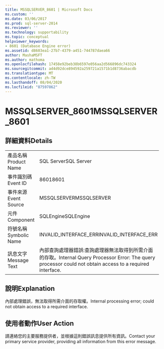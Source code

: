 ```yaml
---
title: MSSQLSERVER_8601 | Microsoft Docs
ms.custom: ''
ms.date: 03/06/2017
ms.prod: sql-server-2014
ms.reviewer: ''
ms.technology: supportability
ms.topic: conceptual
helpviewer_keywords:
- 8601 (Database Engine error)
ms.assetid: d8603ea1-27b7-4379-a451-744787daea66
author: MashaMSFT
ms.author: mathoma
ms.openlocfilehash: 17458e92beb38b6597e056aa2d566896dc743324
ms.sourcegitcommit: ad4d92dce894592a259721a1571b1d8736abacdb
ms.translationtype: MT
ms.contentlocale: zh-TW
ms.lasthandoff: 08/04/2020
ms.locfileid: "87597862"
---
```

# <a name="mssqlserver_8601"></a><span data-ttu-id="ca0b4-102">MSSQLSERVER_8601</span><span class="sxs-lookup"><span data-stu-id="ca0b4-102">MSSQLSERVER_8601</span></span>
    
## <a name="details"></a><span data-ttu-id="ca0b4-103">詳細資料</span><span class="sxs-lookup"><span data-stu-id="ca0b4-103">Details</span></span>  
  
|||  
|-|-|  
|<span data-ttu-id="ca0b4-104">產品名稱</span><span class="sxs-lookup"><span data-stu-id="ca0b4-104">Product Name</span></span>|<span data-ttu-id="ca0b4-105">SQL Server</span><span class="sxs-lookup"><span data-stu-id="ca0b4-105">SQL Server</span></span>|  
|<span data-ttu-id="ca0b4-106">事件識別碼</span><span class="sxs-lookup"><span data-stu-id="ca0b4-106">Event ID</span></span>|<span data-ttu-id="ca0b4-107">8601</span><span class="sxs-lookup"><span data-stu-id="ca0b4-107">8601</span></span>|  
|<span data-ttu-id="ca0b4-108">事件來源</span><span class="sxs-lookup"><span data-stu-id="ca0b4-108">Event Source</span></span>|<span data-ttu-id="ca0b4-109">MSSQLSERVER</span><span class="sxs-lookup"><span data-stu-id="ca0b4-109">MSSQLSERVER</span></span>|  
|<span data-ttu-id="ca0b4-110">元件</span><span class="sxs-lookup"><span data-stu-id="ca0b4-110">Component</span></span>|<span data-ttu-id="ca0b4-111">SQLEngine</span><span class="sxs-lookup"><span data-stu-id="ca0b4-111">SQLEngine</span></span>|  
|<span data-ttu-id="ca0b4-112">符號名稱</span><span class="sxs-lookup"><span data-stu-id="ca0b4-112">Symbolic Name</span></span>|<span data-ttu-id="ca0b4-113">INVALID_INTERFACE_ERR</span><span class="sxs-lookup"><span data-stu-id="ca0b4-113">INVALID_INTERFACE_ERR</span></span>|  
|<span data-ttu-id="ca0b4-114">訊息文字</span><span class="sxs-lookup"><span data-stu-id="ca0b4-114">Message Text</span></span>|<span data-ttu-id="ca0b4-115">內部查詢處理器錯誤:查詢處理器無法取得到所需介面的存取。</span><span class="sxs-lookup"><span data-stu-id="ca0b4-115">Internal Query Processor Error: The query processor could not obtain access to a required interface.</span></span>|  
  
## <a name="explanation"></a><span data-ttu-id="ca0b4-116">說明</span><span class="sxs-lookup"><span data-stu-id="ca0b4-116">Explanation</span></span>  
 <span data-ttu-id="ca0b4-117">內部處理錯誤，無法取得所需介面的存取權。</span><span class="sxs-lookup"><span data-stu-id="ca0b4-117">Internal processing error; could not obtain access to a required interface.</span></span>  
  
## <a name="user-action"></a><span data-ttu-id="ca0b4-118">使用者動作</span><span class="sxs-lookup"><span data-stu-id="ca0b4-118">User Action</span></span>  
 <span data-ttu-id="ca0b4-119">請連絡您的主要服務提供者，並根據這則錯誤訊息提供所有資訊。</span><span class="sxs-lookup"><span data-stu-id="ca0b4-119">Contact your primary service provider, providing all information from this error message.</span></span>  
  
  
